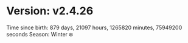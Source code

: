 # Version: v2.4.26
Time since birth: 879 days, 21097 hours, 1265820 minutes, 75949200 seconds
Season: Winter ❄️
